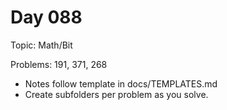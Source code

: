 # Day 088

Topic: Math/Bit

Problems: 191, 371, 268

- Notes follow template in docs/TEMPLATES.md
- Create subfolders per problem as you solve.